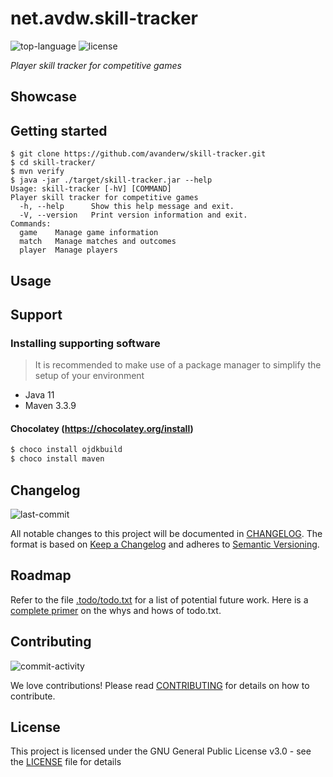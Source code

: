 # net.avdw.skill-tracker
![top-language](https://img.shields.io/github/languages/top/avanderw/skill-tracker)
![license](https://img.shields.io/github/license/avanderw/skill-tracker)

_Player skill tracker for competitive games_

## Showcase

## Getting started

```shell script
$ git clone https://github.com/avanderw/skill-tracker.git
$ cd skill-tracker/
$ mvn verify
$ java -jar ./target/skill-tracker.jar --help
Usage: skill-tracker [-hV] [COMMAND]
Player skill tracker for competitive games
  -h, --help      Show this help message and exit.
  -V, --version   Print version information and exit.
Commands:
  game    Manage game information
  match   Manage matches and outcomes
  player  Manage players
```

## Usage

## Support

### Installing supporting software
> It is recommended to make use of a package manager to simplify the setup of your environment

- Java 11
- Maven 3.3.9

#### Chocolatey (https://chocolatey.org/install)
```cmd
$ choco install ojdkbuild
$ choco install maven 
```

## Changelog
![last-commit](https://img.shields.io/github/last-commit/avanderw/skill-tracker)
 
All notable changes to this project will be documented in [CHANGELOG](CHANGELOG.md). 
The format is based on [Keep a Changelog](https://keepachangelog.com/en/1.0.0/) 
and adheres to [Semantic Versioning](https://semver.org/spec/v2.0.0.html).

## Roadmap
Refer to the file [.todo/todo.txt](.todo/todo.txt) for a list of potential future work.
Here is a [complete primer](https://github.com/todotxt/todo.txt) on the whys and hows of todo.txt.

## Contributing
![commit-activity](https://img.shields.io/github/commit-activity/y/avanderw/skill-tracker)
 
We love contributions! Please read [CONTRIBUTING](CONTRIBUTING.md) for details on how to contribute.

## License 
This project is licensed under the GNU General Public License v3.0 - see the [LICENSE](LICENSE) file for details
